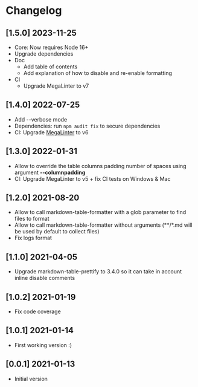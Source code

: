 # Changelog

## [1.5.0] 2023-11-25

- Core: Now requires Node 16+
- Upgrade dependencies
- Doc
  - Add table of contents
  - Add explanation of how to disable and re-enable formatting
- CI
  - Upgrade MegaLinter to v7

## [1.4.0] 2022-07-25

- Add --verbose mode
- Dependencies: run `npm audit fix` to secure dependencies
- CI: Upgrade [MegaLinter](https://oxsecurity.github.io/megalinter/latest/) to v6

## [1.3.0] 2022-01-31

- Allow to override the table columns padding number of spaces using argument **--columnpadding**
- CI: Upgrade MegaLinter to v5 + fix CI tests on Windows & Mac

## [1.2.0] 2021-08-20

- Allow to call markdown-table-formatter with a glob parameter to find files to format
- Allow to call markdown-table-formatter without arguments (**/*.md will be used by default to collect files)
- Fix logs format

## [1.1.0] 2021-04-05

- Upgrade markdown-table-prettify to 3.4.0 so it can take in account inline disable comments

## [1.0.2] 2021-01-19

- Fix code coverage

## [1.0.1] 2021-01-14

- First working version :)

## [0.0.1] 2021-01-13

- Initial version
